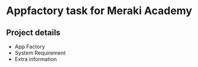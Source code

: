 # Appfactory task for Meraki Academy

## Project details

- App Factory
- System Requirement
- Extra information
